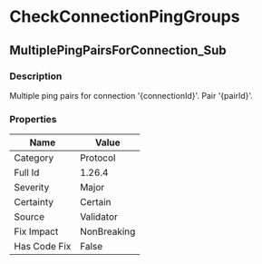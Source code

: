 ﻿---  
uid: Validator_1_26_4  
---

# CheckConnectionPingGroups

## MultiplePingPairsForConnection\_Sub

### Description

Multiple ping pairs for connection '{connectionId}'. Pair '{pairId}'.

### Properties

| Name         | Value       |
| ------------ | ----------- |
| Category     | Protocol    |
| Full Id      | 1.26.4      |
| Severity     | Major       |
| Certainty    | Certain     |
| Source       | Validator   |
| Fix Impact   | NonBreaking |
| Has Code Fix | False       |
